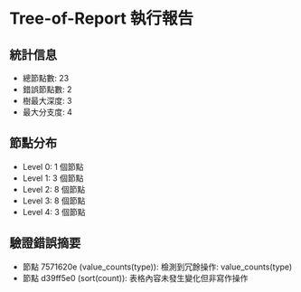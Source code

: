 
# Tree-of-Report 執行報告

## 統計信息
- 總節點數: 23
- 錯誤節點數: 2
- 樹最大深度: 3
- 最大分支度: 4

## 節點分布
- Level 0: 1 個節點
- Level 1: 3 個節點
- Level 2: 8 個節點
- Level 3: 8 個節點
- Level 4: 3 個節點

## 驗證錯誤摘要
- 節點 7571620e (value_counts(type)): 檢測到冗餘操作: value_counts(type)
- 節點 d39ff5e0 (sort(count)): 表格內容未發生變化但非寫作操作
